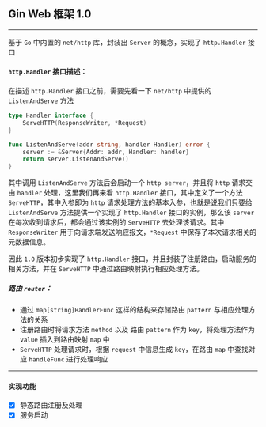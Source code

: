 ## Gin Web 框架 1.0

------

基于 `Go` 中内置的 `net/http` 库，封装出 `Server` 的概念，实现了 `http.Handler` 接口

#### `http.Handler` 接口描述：

在描述 `http.Handler` 接口之前，需要先看一下 `net/http` 中提供的 `ListenAndServe` 方法

```go
type Handler interface {
	ServeHTTP(ResponseWriter, *Request)
}

func ListenAndServe(addr string, handler Handler) error {
	server := &Server{Addr: addr, Handler: handler}
	return server.ListenAndServe()
}
```

其中调用 `ListenAndServe` 方法后会启动一个 `http server`，并且将 `http` 请求交由 `handler` 处理，这里我们再来看 `http.Handler` 接口，其中定义了一个方法 `ServeHTTP`，其中入参即为 `http` 请求处理方法的基本入参，也就是说我们只要给 `ListenAndServe` 方法提供一个实现了 `http.Handler` 接口的实例，那么该 `server` 在每次收到请求后，都会通过该实例的 `ServeHTTP` 去处理该请求。其中 `ResponseWriter` 用于向请求端发送响应报文，`*Request` 中保存了本次请求相关的元数据信息。

因此 `1.0` 版本初步实现了 `http.Handler` 接口，并且封装了注册路由，启动服务的相关方法，并在 `ServeHTTP` 中通过路由映射执行相应处理方法。

##### 路由 `router`：

- 通过 `map[string]HandlerFunc` 这样的结构来存储路由 `pattern` 与相应处理方法的关系
- 注册路由时将请求方法 `method` 以及 路由 `pattern` 作为 `key`，将处理方法作为 `value` 插入到路由映射 `map` 中
- `ServeHTTP` 处理请求时，根据 `request` 中信息生成 `key`，在路由 `map` 中查找对应 `handleFunc` 进行处理响应

------

#### 实现功能

- [x] 静态路由注册及处理
- [x] 服务启动
